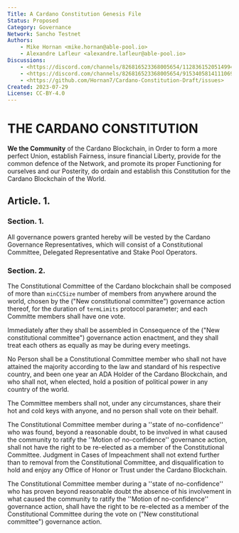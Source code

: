 ```yaml
---
Title: A Cardano Constitution Genesis File
Status: Proposed
Category: Governance
Network: Sancho Testnet
Authors:
    - Mike Hornan <mike.hornan@able-pool.io>
    - Alexandre Lafleur <alexandre.lafleur@able-pool.io>
Discussions:
    - <https://discord.com/channels/826816523368005654/1128361520514994178>
    - <https://discord.com/channels/826816523368005654/915340581411106916>
    - <https://github.com/Hornan7/Cardano-Constitution-Draft/issues>
Created: 2023-07-29
License: CC-BY-4.0
---
```


# THE CARDANO CONSTITUTION

**We the Community** of the Cardano Blockchain, in Order to form a more perfect Union, establish Fairness, insure financial Liberty,
provide for the common defence of the Network, and promote its proper Functioning for ourselves and our Posterity, do ordain and establish
this Constitution for the Cardano Blockchain of the World.

## Article. 1.

### Section. 1.

All governance powers granted hereby will be vested by the Cardano Governance Representatives, which will consist of a Constitutional Committee, Delegated Representative and Stake Pool Operators.

### Section. 2.

The Constitutional Committee of the Cardano blockchain shall be composed of more than `minCCSize` number of members from anywhere around the world, chosen by the  ("New constitutional committee") governance action thereof, for the duration of `termLimits` protocol parameter; and each Committe members shall have one vote.

Immediately after they shall be assembled in Consequence of the ("New constitutional committee") governance action enactment, and they shall treat each others as equally as may be during every meetings.

No Person shall be a Constitutional Committee member who shall not have attained the majority according to the law and standard of his respective country, and been one year an ADA Holder of the Cardano Blockchain, and who shall not, when elected, hold a position of political power in any country of the world.

The Committee members shall not, under any circumstances, share their hot and cold keys with anyone, and no person shall vote on their behalf.

The Constitutional Committee member during a ''state of no-confidence'' who was found, beyond a reasonable doubt, to be involved in what caused the community to ratify the ''Motion of no-confidence'' 
governance action, shall not have the right to be re-elected as a member of the Constitutional Committee. Judgment in Cases of Impeachment shall not extend further than to removal from the Constitutional Committee, and disqualification to hold and enjoy any Office of Honor or Trust under the Cardano Blockchain.

The Constitutional Committee member during a ''state of no-confidence'' who has proven beyond reasonable doubt the absence of his involvement in what caused the community to ratify the ''Motion of no-confidence'' governance action, shall have the right to be re-elected as a member of the Constitutional Committee during the vote on ("New constitutional committee") governance action.

